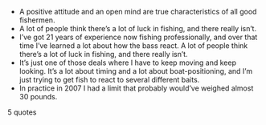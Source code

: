  - A positive attitude and an open mind are true characteristics of all good fishermen.
 - A lot of people think there’s a lot of luck in fishing, and there really isn’t.
 - I’ve got 21 years of experience now fishing professionally, and over that time I’ve learned a lot about how the bass react. A lot of people think there’s a lot of luck in fishing, and there really isn’t.
 - It’s just one of those deals where I have to keep moving and keep looking. It’s a lot about timing and a lot about boat-positioning, and I’m just trying to get fish to react to several different baits.
 - In practice in 2007 I had a limit that probably would’ve weighed almost 30 pounds.

5 quotes